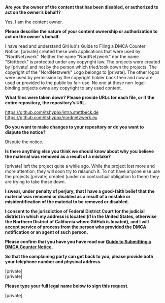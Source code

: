 **Are you the owner of the content that has been disabled, or authorized to act on the owner’s behalf?**

Yes, I am the content owner.

**Please describe the nature of your content ownership or authorization to act on the owner's behalf.**

I have read and understand GitHub's Guide to Filing a DMCA Counter Notice. [private] created these web applications that were used by "NordNetzwerk". Neither the name "NordNetzwerk" nor the name "Stettbeck" is protected under any copyright law. The projects were created by [private] and not by the person which tried/took down the projects. The copyright of the "NordNetzwerk" Logo belongs to [private]. The other logos were used by permission by the copyright holder back then and now are used or provided to the public by fair-use. No one at these non-legal-binding projects owns any copyright to any used content.

**What files were taken down? Please provide URLs for each file, or if the entire repository, the repository’s URL.**

https://github.com/itshypax/intra.stettbeck.de  
https://github.com/itshypax/nordnetzwerk.eu

**Do you want to make changes to your repository or do you want to dispute the notice?**

Dispute the notice.

**Is there anything else you think we should know about why you believe the material was removed as a result of a mistake?**

[private] left the project quite a while ago. While the project lost more and more attention, they will soon try to relaunch it. To not have anyone else use the projects [private] created (under no contractual obligation to them) they are trying to take these down.

**I swear, under penalty of perjury, that I have a good-faith belief that the material was removed or disabled as a result of a mistake or misidentification of the material to be removed or disabled.**

**I consent to the jurisdiction of Federal District Court for the judicial district in which my address is located (if in the United States, otherwise the Northern District of California where GitHub is located), and I will accept service of process from the person who provided the DMCA notification or an agent of such person.**

**Please confirm that you have you have read our <a href="https://docs.github.com/articles/guide-to-submitting-a-dmca-counter-notice">Guide to Submitting a DMCA Counter Notice</a>.**

**So that the complaining party can get back to you, please provide both your telephone number and physical address.**

[private]  
[private]  

**Please type your full legal name below to sign this request.**

[private]  

